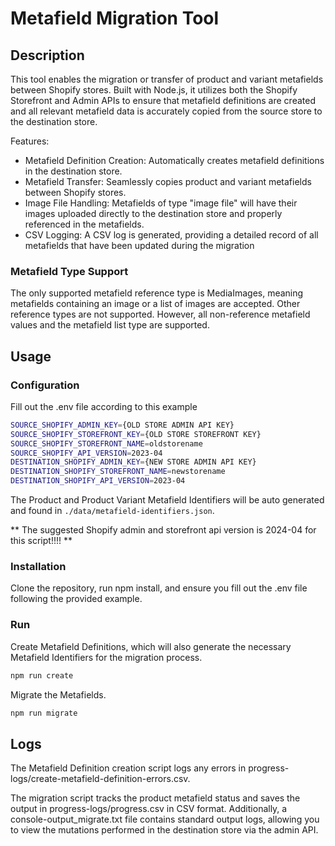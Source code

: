 # Metafield Migration Tool

## Description

This tool enables the migration or transfer of product and variant metafields between Shopify stores. Built with Node.js, it utilizes both the Shopify Storefront and Admin APIs to ensure that metafield definitions are created and all relevant metafield data is accurately copied from the source store to the destination store.

Features:

- Metafield Definition Creation: Automatically creates metafield definitions in the destination store.
- Metafield Transfer: Seamlessly copies product and variant metafields between Shopify stores.
- Image File Handling: Metafields of type "image file" will have their images uploaded directly to the destination store and properly referenced in the metafields.
- CSV Logging: A CSV log is generated, providing a detailed record of all metafields that have been updated during the migration

### Metafield Type Support

The only supported metafield reference type is MediaImages, meaning metafields containing an image or a list of images are accepted. Other reference types are not supported. However, all non-reference metafield values and the metafield list type are supported.

## Usage

### Configuration

Fill out the .env file according to this example

```bash
SOURCE_SHOPIFY_ADMIN_KEY={OLD STORE ADMIN API KEY}
SOURCE_SHOPIFY_STOREFRONT_KEY={OLD STORE STOREFRONT KEY}
SOURCE_SHOPIFY_STOREFRONT_NAME=oldstorename
SOURCE_SHOPIFY_API_VERSION=2023-04
DESTINATION_SHOPIFY_ADMIN_KEY={NEW STORE ADMIN API KEY}
DESTINATION_SHOPIFY_STOREFRONT_NAME=newstorename
DESTINATION_SHOPIFY_API_VERSION=2023-04
```

The Product and Product Variant Metafield Identifiers will be auto generated and found in `./data/metafield-identifiers.json`.

** The suggested Shopify admin and storefront api version is 2024-04 for this script!!!! **

### Installation

Clone the repository, run npm install, and ensure you fill out the .env file following the provided example.

### Run

Create Metafield Definitions, which will also generate the necessary Metafield Identifiers for the migration process.

```bash
npm run create
```

Migrate the Metafields.

```bash
npm run migrate
```

## Logs

The Metafield Definition creation script logs any errors in progress-logs/create-metafield-definition-errors.csv.

The migration script tracks the product metafield status and saves the output in progress-logs/progress.csv in CSV format. Additionally, a console-output_migrate.txt file contains standard output logs, allowing you to view the mutations performed in the destination store via the admin API.
